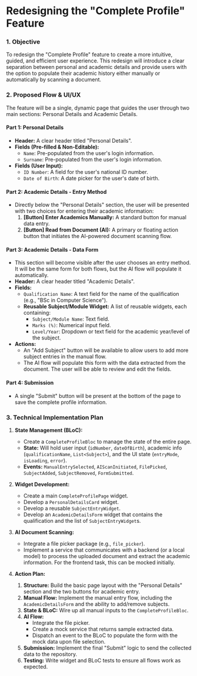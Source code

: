 # Redesigning the "Complete Profile" Feature

### 1. Objective

To redesign the "Complete Profile" feature to create a more intuitive, guided, and efficient user experience. This redesign will introduce a clear separation between personal and academic details and provide users with the option to populate their academic history either manually or automatically by scanning a document.

### 2. Proposed Flow & UI/UX

The feature will be a single, dynamic page that guides the user through two main sections: Personal Details and Academic Details.

#### **Part 1: Personal Details**

*   **Header:** A clear header titled "Personal Details".
*   **Fields (Pre-filled & Non-Editable):**
    *   `Name`: Pre-populated from the user's login information.
    *   `Surname`: Pre-populated from the user's login information.
*   **Fields (User Input):**
    *   `ID Number`: A field for the user's national ID number.
    *   `Date of Birth`: A date picker for the user's date of birth.

#### **Part 2: Academic Details - Entry Method**

*   Directly below the "Personal Details" section, the user will be presented with two choices for entering their academic information:
    1.  **[Button] Enter Academics Manually:** A standard button for manual data entry.
    2.  **[Button] Read from Document (AI):** A primary or floating action button that initiates the AI-powered document scanning flow.

#### **Part 3: Academic Details - Data Form**

*   This section will become visible after the user chooses an entry method. It will be the same form for both flows, but the AI flow will populate it automatically.
*   **Header:** A clear header titled "Academic Details".
*   **Fields:**
    *   `Qualification Name`: A text field for the name of the qualification (e.g., "BSc in Computer Science").
    *   **Reusable Subject/Module Widget:** A list of reusable widgets, each containing:
        *   `Subject/Module Name`: Text field.
        *   `Marks (%)`: Numerical input field.
        *   `Level/Year`: Dropdown or text field for the academic year/level of the subject.
*   **Actions:**
    *   An "Add Subject" button will be available to allow users to add more subject entries in the manual flow.
    *   The AI flow will populate this form with the data extracted from the document. The user will be able to review and edit the fields.

#### **Part 4: Submission**

*   A single "Submit" button will be present at the bottom of the page to save the complete profile information.

### 3. Technical Implementation Plan

1.  **State Management (BLoC):**
    *   Create a `CompleteProfileBloc` to manage the state of the entire page.
    *   **State:** Will hold user input (`idNumber`, `dateOfBirth`), academic info (`qualificationName`, `List<Subject>`), and the UI state (`entryMode`, `isLoading`, `error`).
    *   **Events:** `ManualEntrySelected`, `AIScanInitiated`, `FilePicked`, `SubjectAdded`, `SubjectRemoved`, `FormSubmitted`.

2.  **Widget Development:**
    *   Create a main `CompleteProfilePage` widget.
    *   Develop a `PersonalDetailsCard` widget.
    *   Develop a reusable `SubjectEntryWidget`.
    *   Develop an `AcademicDetailsForm` widget that contains the qualification and the list of `SubjectEntryWidget`s.

3.  **AI Document Scanning:**
    *   Integrate a file picker package (e.g., `file_picker`).
    *   Implement a service that communicates with a backend (or a local model) to process the uploaded document and extract the academic information. For the frontend task, this can be mocked initially.

4.  **Action Plan:**
    1.  **Structure:** Build the basic page layout with the "Personal Details" section and the two buttons for academic entry.
    2.  **Manual Flow:** Implement the manual entry flow, including the `AcademicDetailsForm` and the ability to add/remove subjects.
    3.  **State & BLoC:** Wire up all manual inputs to the `CompleteProfileBloc`.
    4.  **AI Flow:**
        *   Integrate the file picker.
        *   Create a mock service that returns sample extracted data.
        *   Dispatch an event to the BLoC to populate the form with the mock data upon file selection.
    5.  **Submission:** Implement the final "Submit" logic to send the collected data to the repository.
    6.  **Testing:** Write widget and BLoC tests to ensure all flows work as expected.
